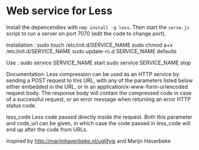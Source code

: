 # Web service for Less

Install the depencendies with `nmp install -g less`.
Then start the `serve.js` script to run a server on port 7070 (edit the code to change port).

Installation : 
sudo touch /etc/init.d/SERVICE_NAME
sudo chmod a+x /etc/init.d/SERVICE_NAME
sudo update-rc.d SERVICE_NAME defaults

Use : 
sudo service SERVICE_NAME start
sudo service SERVICE_NAME stop

Documentation:
Less compression can be used as an HTTP service by sending a POST request to this URL, with any of the parameters listed below either embedded in the URL, or in an application/x-www-form-urlencoded request body. The response body will contain the compressed code in case of a successful request, or an error message when returning an error HTTP status code.

less_code
Less code passed directly inside the request. Both this parameter and code_url can be given, in which case the code passed in less_code will end up after the code from URLs.

inspired by http://marijnhaverbeke.nl/uglifyjs and Marijn Haverbeke
